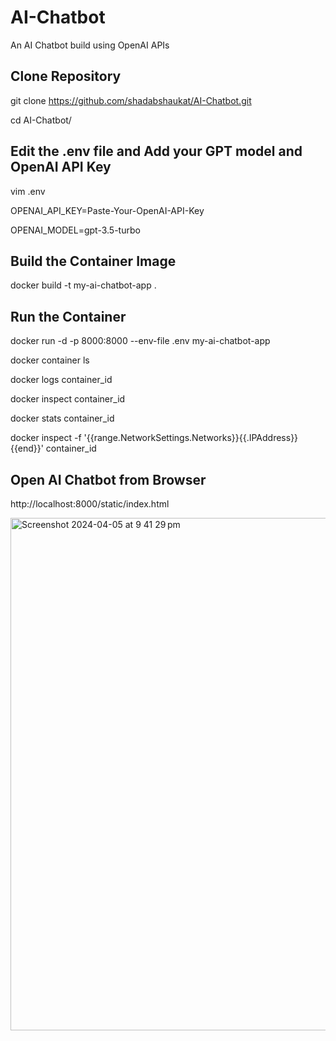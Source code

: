 # AI-Chatbot
An AI Chatbot build using OpenAI APIs

## Clone Repository

git clone https://github.com/shadabshaukat/AI-Chatbot.git

cd AI-Chatbot/

## Edit the .env file and Add your GPT model and OpenAI API Key

vim .env

OPENAI_API_KEY=Paste-Your-OpenAI-API-Key

OPENAI_MODEL=gpt-3.5-turbo

## Build the Container Image

docker build -t my-ai-chatbot-app .

## Run the Container

docker run -d -p 8000:8000 --env-file .env my-ai-chatbot-app

docker container ls

docker logs container_id

docker inspect container_id

docker stats container_id

docker inspect -f '{{range.NetworkSettings.Networks}}{{.IPAddress}}{{end}}' container_id

## Open AI Chatbot from Browser

http://localhost:8000/static/index.html

<img width="820" alt="Screenshot 2024-04-05 at 9 41 29 pm" src="https://github.com/shadabshaukat/AI-Chatbot/assets/39692236/11b3754d-cf41-4bf9-b07b-085c0940d772">

